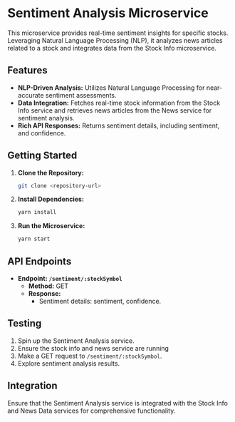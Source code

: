 # Sentiment Analysis Microservice

This microservice provides real-time sentiment insights for specific stocks.
Leveraging Natural Language Processing (NLP), it analyzes news articles related
to a stock and integrates data from the Stock Info microservice.

## Features

- **NLP-Driven Analysis:** Utilizes Natural Language Processing for
  near-accurate sentiment assessments.
- **Data Integration:** Fetches real-time stock information from the Stock Info
  service and retrieves news articles from the News service for sentiment
  analysis.
- **Rich API Responses:** Returns sentiment details, including sentiment, and
  confidence.

## Getting Started

1. **Clone the Repository:**

      ```bash
      git clone <repository-url>
      ```

2. **Install Dependencies:**

      ```bash
      yarn install
      ```

3. **Run the Microservice:**
      ```bash
      yarn start
      ```

## API Endpoints

- **Endpoint: `/sentiment/:stockSymbol`**
     - **Method:** GET
     - **Response:**
          - Sentiment details: sentiment, confidence.

## Testing

1. Spin up the Sentiment Analysis service.
2. Ensure the stock info and news service are running
3. Make a GET request to `/sentiment/:stockSymbol`.
4. Explore sentiment analysis results.

## Integration

Ensure that the Sentiment Analysis service is integrated with the Stock Info and
News Data services for comprehensive functionality.
